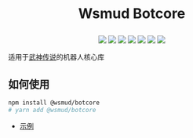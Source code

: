 # <p align="center">Wsmud Botcore</p>

<p align="center">
  <a href="https://github.com/wsmud/botcore/actions?query=workflow%3APackage"><img src="https://img.shields.io/github/workflow/status/wsmud/botcore/Node.js%20Package"></a>
  <a href="https://codecov.io/gh/wsmud/botcore"><img src="https://img.shields.io/codecov/c/github/wsmud/botcore/master"/></a>
  <a href="http://commitizen.github.io/cz-cli/"><img src="https://img.shields.io/badge/commitizen-friendly-brightgreen.svg"></a>
  <a href="https://github.com/wsmud/botcore/blob/master/LICENSE"><img src="https://img.shields.io/npm/l/@wsmud/botcore"></a>
  <a href="https://www.npmjs.com/package/@wsmud/botcore"><img src="https://img.shields.io/npm/v/@wsmud/botcore"></a>
  <a href="https://www.npmjs.com/package/@wsmud/botcore"><img src="https://img.shields.io/npm/dt/@wsmud/botcore"></a>
  <a href="https://jq.qq.com/?_wv=1027&k=lhe1GnIq"><img src="https://img.shields.io/badge/QQ群-58806400-blue"></a>
</p>

适用于[武神传说](http://game.wsmud.com)的机器人核心库

## 如何使用

```sh
npm install @wsmud/botcore
# yarn add @wsmud/botcore
```

- [示例](https://github.com/wsmud/bot)
